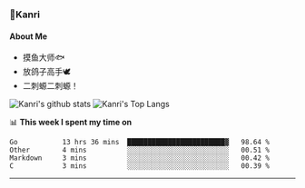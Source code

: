 ### 🌱Kanri
#### About Me
- 摸鱼大师🐟
- 放鸽子高手🕊
- 二刺螈二刺螈！

![Kanri's github stats](https://github-readme-stats.vercel.app/api?username=Yiwen-Chan&show_icons=true&theme=vue&line_height=20)
![Kanri's Top Langs](https://github-readme-stats.vercel.app/api/top-langs/?username=Yiwen-Chan&layout=compact&theme=vue&card_width=270)

📊 **This week I spent my time on**
<!--START_SECTION:waka-->
```text
Go           13 hrs 36 mins  ████████████████████████▓   98.64 % 
Other        4 mins          ░░░░░░░░░░░░░░░░░░░░░░░░░   00.51 % 
Markdown     3 mins          ░░░░░░░░░░░░░░░░░░░░░░░░░   00.42 % 
C            3 mins          ░░░░░░░░░░░░░░░░░░░░░░░░░   00.39 % 
```
<!--END_SECTION:waka-->

***


